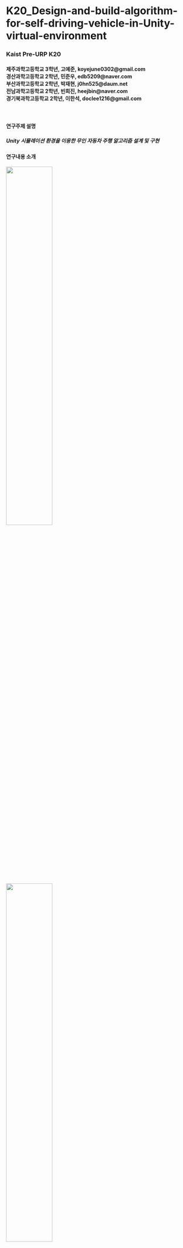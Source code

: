# K20_Design-and-build-algorithm-for-self-driving-vehicle-in-Unity-virtual-environment
<h3>Kaist Pre-URP K20</h3>
<h4>
제주과학고등학교 3학년, 고예준, koyejune0302@gmail.com<br>
경산과학고등학교 2학년, 민준우, edb5209@naver.com<br>
부산과학고등학교 2학년, 박재현, j0hn525@daum.net<br>
전남과학고등학교 2학년, 빈희진, heejbin@naver.com<br>
경기북과학고등학교 2학년, 이한석, doclee1216@gmail.com<br>
 </h4>
<br>
<h4>연구주제 설명</h4>
<h5> Unity 시뮬레이션 환경을 이용한 무인 자동차 주행 알고리즘 설계 및 구현</h5>

<h4>연구내용 소개</h4>
<div style="width:100%; margin:0 auto;">
<a href="#"><img style="width:50%" src="https://github.com/KoYejune0302/K20_Design-and-build-algorithm-for-self-driving-vehicle-in-Unity-virtual-environment/blob/main/%ED%95%99%EC%8A%B5%20%EC%9E%90%EB%A3%8C/image01.png"></a>
<a href="#"><img style="width:50%" src="https://github.com/KoYejune0302/K20_Design-and-build-algorithm-for-self-driving-vehicle-in-Unity-virtual-environment/blob/main/%ED%95%99%EC%8A%B5%20%EC%9E%90%EB%A3%8C/image02.png"></a>
</div>
<h5> 로봇, 무인자동차, 드론 등 하드웨어와 소프트웨어를 융합한 기술들이 발전함에 따라 각 분야의 기본지식과 더불어 여러 분야의 융합을 통한 문제해결 능력이 요구되고 있다. 또한 언텍트 문화의 보편화와 컴퓨터 성능 향상에 따라 이러한 융합 기술을 시뮬레이션을 통하여 구현하는 수요가 증가하고 있는 실정이다. 이러한 배경 속에 대표적인 융합 기술 중 하나인 무인 자동차에 대한 연구를 시뮬레이션 환경에서 진행함으로써 학생들에게 시뮬레이션 환경에서 물리적 현상을 고려한 로봇 및 차량 제어 알고리즘을 경험할 수 있도록 한다. 이와 같은 경험은 시뮬레이션 사용 능력, 일반 제어부터 강화학습 등의 최신 알고리즘까지 로봇을 제어하기 위한 알고리즘 구축 능력, 물리적 환경에서 마주한 문제해결 능력 등 새로운 기술에 대한 이해 능력과 폭넓은 시각을 제공하여 줄 것이다.</h5>

<h4>연구방법 소개</h4>
<h5>
● 가상 환경으로 사용되는 Unity 환경 학습 및 숙달 <br>
● 자율 주행을 위한 환경과 이에 적용할 주행 알고리즘 학습<br>
● 간단한 자율주행 알고리즘에서 강화학습을 활용한 알고리즘까지 점진적 구축 및 적용 <br>
● 구축한 연구결과를 기반으로 과학적 보고서 작성법 학습 및 작성<br>
</h5>
